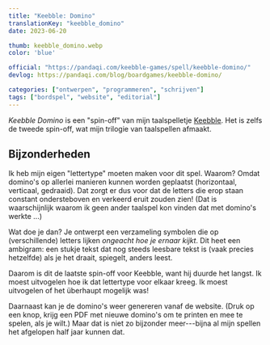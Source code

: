 ```yaml
---
title: "Keebble: Domino"
translationKey: "keebble_domino"
date: 2023-06-20

thumb: keebble_domino.webp
color: 'blue'

official: "https://pandaqi.com/keebble-games/spell/keebble-domino/"
devlog: https://pandaqi.com/blog/boardgames/keebble-domino/

categories: ["ontwerpen", "programmeren", "schrijven"]
tags: ["bordspel", "website", "editorial"]
---
```


_Keebble Domino_ is een "spin-off" van mijn taalspelletje [Keebble](/en/design/keebble). Het is zelfs de tweede spin-off, wat mijn trilogie van taalspellen afmaakt.

## Bijzonderheden

Ik heb mijn eigen "lettertype" moeten maken voor dit spel. Waarom? Omdat domino's op allerlei manieren kunnen worden geplaatst (horizontaal, verticaal, gedraaid). Dat zorgt er dus voor dat de letters die erop staan constant ondersteboven en verkeerd eruit zouden zien! (Dat is waarschijnlijk waarom ik geen ander taalspel kon vinden dat met domino's werkte ...)

Wat doe je dan? Je ontwerpt een verzameling symbolen die op (verschillende) letters lijken _ongeacht hoe je ernaar kijkt_. Dit heet een ambigram: een stukje tekst dat nog steeds leesbare tekst is (vaak precies hetzelfde) als je het draait, spiegelt, anders leest.

Daarom is dit de laatste spin-off voor Keebble, want hij duurde het langst. Ik moest uitvogelen hoe ik dat lettertype voor elkaar kreeg. Ik moest uitvogelen of het überhaupt mogelijk was!

Daarnaast kan je de domino's weer genereren vanaf de website. (Druk op een knop, krijg een PDF met nieuwe domino's om te printen en mee te spelen, als je wilt.) Maar dat is niet zo bijzonder meer---bijna al mijn spellen het afgelopen half jaar kunnen dat.